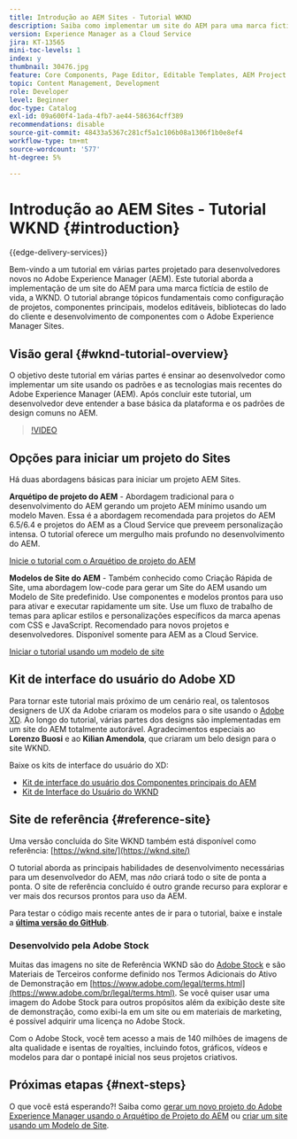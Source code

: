 ```yaml
---
title: Introdução ao AEM Sites - Tutorial WKND
description: Saiba como implementar um site do AEM para uma marca fictícia de estilo de vida chamada WKND. Obtenha uma apresentação sobre tópicos fundamentais do Experience Manager, como configuração de projetos, arquétipos maven, Componentes principais, Modelos editáveis, bibliotecas de clientes e desenvolvimento de componentes.
version: Experience Manager as a Cloud Service
jira: KT-13565
mini-toc-levels: 1
index: y
thumbnail: 30476.jpg
feature: Core Components, Page Editor, Editable Templates, AEM Project Archetype
topic: Content Management, Development
role: Developer
level: Beginner
doc-type: Catalog
exl-id: 09a600f4-1ada-4fb7-ae44-586364cff389
recommendations: disable
source-git-commit: 48433a5367c281cf5a1c106b08a1306f1b0e8ef4
workflow-type: tm+mt
source-wordcount: '577'
ht-degree: 5%

---
```


# Introdução ao AEM Sites - Tutorial WKND {#introduction}

{{edge-delivery-services}}

Bem-vindo a um tutorial em várias partes projetado para desenvolvedores novos no Adobe Experience Manager (AEM). Este tutorial aborda a implementação de um site do AEM para uma marca fictícia de estilo de vida, a WKND. O tutorial abrange tópicos fundamentais como configuração de projetos, componentes principais, modelos editáveis, bibliotecas do lado do cliente e desenvolvimento de componentes com o Adobe Experience Manager Sites.

## Visão geral {#wknd-tutorial-overview}

O objetivo deste tutorial em várias partes é ensinar ao desenvolvedor como implementar um site usando os padrões e as tecnologias mais recentes do Adobe Experience Manager (AEM). Após concluir este tutorial, um desenvolvedor deve entender a base básica da plataforma e os padrões de design comuns no AEM.

>[!VIDEO](https://video.tv.adobe.com/v/36068?quality=12&learn=on&captions=por_br)

## Opções para iniciar um projeto do Sites

Há duas abordagens básicas para iniciar um projeto AEM Sites.

**Arquétipo de projeto do AEM** - Abordagem tradicional para o desenvolvimento do AEM gerando um projeto AEM mínimo usando um modelo Maven. Essa é a abordagem recomendada para projetos do AEM 6.5/6.4 e projetos do AEM as a Cloud Service que preveem personalização intensa. O tutorial oferece um mergulho mais profundo no desenvolvimento do AEM.

[Inicie o tutorial com o Arquétipo de projeto do AEM](./project-archetype/overview.md)

**Modelos de Site do AEM** - Também conhecido como Criação Rápida de Site, uma abordagem low-code para gerar um Site do AEM usando um Modelo de Site predefinido. Use componentes e modelos prontos para uso para ativar e executar rapidamente um site. Use um fluxo de trabalho de temas para aplicar estilos e personalizações específicos da marca apenas com CSS e JavaScript. Recomendado para novos projetos e desenvolvedores. Disponível somente para AEM as a Cloud Service.

[Iniciar o tutorial usando um modelo de site](./site-template/create-site.md)

## Kit de interface do usuário do Adobe XD

Para tornar este tutorial mais próximo de um cenário real, os talentosos designers de UX da Adobe criaram os modelos para o site usando o [Adobe XD](https://www.adobe.com/products/xd.html). Ao longo do tutorial, várias partes dos designs são implementadas em um site do AEM totalmente autorável. Agradecimentos especiais ao **Lorenzo Buosi** e ao **Kilian Amendola**, que criaram um belo design para o site WKND.

Baixe os kits de interface do usuário do XD:

* [Kit de interface do usuário dos Componentes principais do AEM](assets/overview/AEM-CoreComponents-UI-Kit.xd)
* [Kit de Interface do Usuário do WKND](https://github.com/adobe/aem-guides-wknd/releases/download/aem-guides-wknd-0.0.2/AEM_UI-kit-WKND.xd)

## Site de referência {#reference-site}

Uma versão concluída do Site WKND também está disponível como referência: [https://wknd.site/](https://wknd.site/)

O tutorial aborda as principais habilidades de desenvolvimento necessárias para um desenvolvedor do AEM, mas *não* criará todo o site de ponta a ponta. O site de referência concluído é outro grande recurso para explorar e ver mais dos recursos prontos para uso da AEM.

Para testar o código mais recente antes de ir para o tutorial, baixe e instale a **[última versão do GitHub](https://github.com/adobe/aem-guides-wknd/releases/latest)**.

### Desenvolvido pela Adobe Stock

Muitas das imagens no site de Referência WKND são do [Adobe Stock](https://stock.adobe.com/) e são Materiais de Terceiros conforme definido nos Termos Adicionais do Ativo de Demonstração em [https://www.adobe.com/legal/terms.html](https://www.adobe.com/br/legal/terms.html). Se você quiser usar uma imagem do Adobe Stock para outros propósitos além da exibição deste site de demonstração, como exibi-la em um site ou em materiais de marketing, é possível adquirir uma licença no Adobe Stock.

Com o Adobe Stock, você tem acesso a mais de 140 milhões de imagens de alta qualidade e isentas de royalties, incluindo fotos, gráficos, vídeos e modelos para dar o pontapé inicial nos seus projetos criativos.

## Próximas etapas {#next-steps}

O que você está esperando?! Saiba como [gerar um novo projeto do Adobe Experience Manager usando o Arquétipo de Projeto do AEM](./project-archetype/overview.md) ou [criar um site usando um Modelo de Site](./site-template/create-site.md).
